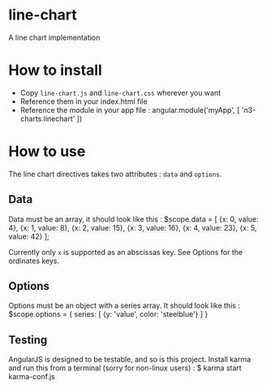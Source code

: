 line-chart
==========

A line chart implementation


# How to install
 + Copy `line-chart.js` and `line-chart.css` wherever you want
 + Reference them in your index.html file
 + Reference the module in your app file :
     angular.module('myApp', [
      'n3-charts.linechart'
    ])

# How to use
The line chart directives takes two attributes : `data` and `options`.

## Data
Data must be an array, it should look like this :
    $scope.data = [
      {x: 0, value: 4},
      {x: 1, value: 8},
      {x: 2, value: 15},
      {x: 3, value: 16},
      {x: 4, value: 23},
      {x: 5, value: 42}
    ];

Currently only `x` is supported as an abscissas key. See Options for the ordinates keys.

## Options
Options must be an object with a series array. It should look like this :
    $scope.options = {
      series: [
        {y: 'value', color: 'steelblue'}
      ]
    }

## Testing
AngularJS is designed to be testable, and so is this project. Install karma and run this from a terminal (sorry for non-linux users) :
    $ karma start karma-conf.js
